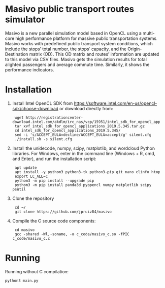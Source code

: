 # Masivo public transport routes simulator

Masivo is a new parallel simulation model based in OpenCL using a multi-core high performance platform for massive public transportation systems. Masivo works with predefined public transport system conditions, which include the stops’ total number, the stops’ capacity, and the Origin-Destination matrix (OD). This OD matrix and routes’ information are updated to this model via CSV files. Masivo gets the simulation results for total alighted passengers and average commute time. Similarly, it shows the performance indicators.

Installation
============

1. Install Intel OpenCL SDK from https://software.intel.com/en-us/opencl-sdk/choose-download
or download directly from:
	
        wget http://registrationcenter-download.intel.com/akdlm/irc_nas/vcp/15951/intel_sdk_for_opencl_applications_2019.5.345.tar.gz
        tar xvf intel_sdk_for_opencl_applications_2019.5.345.tar.gz 
        cd intel_sdk_for_opencl_applications_2019.5.345/
        sed -i 's/ACCEPT_EULA=decline/ACCEPT_EULA=accept/g' silent.cfg 
        ./install.sh -s silent.cfg


2. Install the unidecode, numpy, scipy, matplotlib, and wordcloud
Python libraries. For Windows, enter in the command line (Windows +
R, cmd, and Enter), and run the installation script:
        
        apt update
        apt install -y python3 python3-tk python3-pip git nano clinfo htop
        export LC_ALL=C
        python3 -m pip install --upgrade pip
        python3 -m pip install panda3d pyopencl numpy matplotlib scipy psutil 

3. Clone the repository
        
        cd ~/
        git clone https://github.com/jpruiz84/masivo

4. Compile the C source code components: 
        
        cd masivo
        gcc -shared -Wl,-soname, -o c_code/masivo_c.so -fPIC c_code/masivo_c.c


Running
=======

Running without C compilation:
    
    python3 main.py

